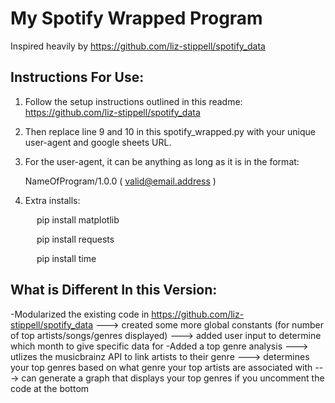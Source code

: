 # My Spotify Wrapped Program

Inspired heavily by https://github.com/liz-stippell/spotify_data

## Instructions For Use:

1. Follow the setup instructions outlined in this readme: https://github.com/liz-stippell/spotify_data

2. Then replace line 9 and 10 in this spotify_wrapped.py with your unique user-agent and google sheets URL.

3. For the user-agent, it can be anything as long as it is in the format:

     NameOfProgram/1.0.0 ( valid@email.address )

5. Extra installs:

      pip install matplotlib
      
      pip install requests
      
      pip install time

## What is Different In this Version: 
-Modularized the existing code in https://github.com/liz-stippell/spotify_data
---> created some more global constants (for number of top artists/songs/genres displayed)
---> added user input to determine which month to give specific data for
-Added a top genre analysis
---> utlizes the musicbrainz API to link artists to their genre
---> determines your top genres based on what genre your top artists are associated with
---> can generate a graph that displays your top genres if you uncomment the code at the bottom
